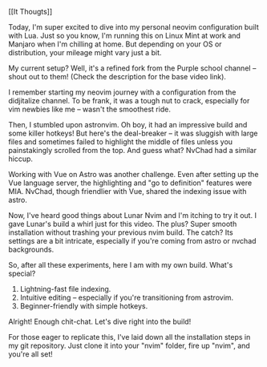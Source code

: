 [[It Thougts]]

Today, I'm super excited to dive into my personal neovim configuration built with Lua. Just so you know, I'm running this on Linux Mint at work and Manjaro when I'm chilling at home. But depending on your OS or distribution, your mileage might vary just a bit.

My current setup? Well, it's a refined fork from the Purple school channel – shout out to them! (Check the description for the base video link).

I remember starting my neovim journey with a configuration from the didjitalize channel. To be frank, it was a tough nut to crack, especially for vim newbies like me – wasn't the smoothest ride.

Then, I stumbled upon astronvim. Oh boy, it had an impressive build and some killer hotkeys! But here's the deal-breaker – it was sluggish with large files and sometimes failed to highlight the middle of files unless you painstakingly scrolled from the top. And guess what? NvChad had a similar hiccup.

Working with Vue on Astro was another challenge. Even after setting up the Vue language server, the highlighting and "go to definition" features were MIA. NvChad, though friendlier with Vue, shared the indexing issue with astro.

Now, I've heard good things about Lunar Nvim and I'm itching to try it out. I gave Lunar's build a whirl just for this video. The plus? Super smooth installation without trashing your previous nvim build. The catch? Its settings are a bit intricate, especially if you're coming from astro or nvchad backgrounds.

So, after all these experiments, here I am with my own build. What's special?

1. Lightning-fast file indexing.
2. Intuitive editing – especially if you're transitioning from astrovim.
3. Beginner-friendly with simple hotkeys.

Alright! Enough chit-chat. Let's dive right into the build!

For those eager to replicate this, I've laid down all the installation steps in my git repository. Just clone it into your "nvim" folder, fire up "nvim", and you're all set!






